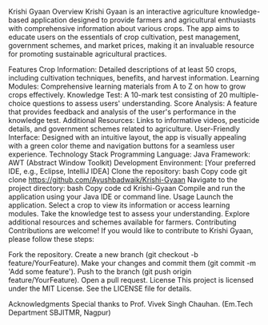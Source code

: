Krishi Gyaan
Overview
Krishi Gyaan is an interactive agriculture knowledge-based application designed to provide farmers and agricultural enthusiasts with comprehensive information about various crops. The app aims to educate users on the essentials of crop cultivation, pest management, government schemes, and market prices, making it an invaluable resource for promoting sustainable agricultural practices.

Features
Crop Information: Detailed descriptions of at least 50 crops, including cultivation techniques, benefits, and harvest information.
Learning Modules: Comprehensive learning materials from A to Z on how to grow crops effectively.
Knowledge Test: A 10-mark test consisting of 20 multiple-choice questions to assess users' understanding.
Score Analysis: A feature that provides feedback and analysis of the user's performance in the knowledge test.
Additional Resources: Links to informative videos, pesticide details, and government schemes related to agriculture.
User-Friendly Interface: Designed with an intuitive layout, the app is visually appealing with a green color theme and navigation buttons for a seamless user experience.
Technology Stack
Programming Language: Java
Framework: AWT (Abstract Window Toolkit)
Development Environment: [Your preferred IDE, e.g., Eclipse, IntelliJ IDEA]
Clone the repository:
bash
Copy code
git clone https://github.com/Ayushbadwaik/Krishi-Gyaan
Navigate to the project directory:
bash
Copy code
cd Krishi-Gyaan
Compile and run the application using your Java IDE or command line.
Usage
Launch the application.
Select a crop to view its information or access learning modules.
Take the knowledge test to assess your understanding.
Explore additional resources and schemes available for farmers.
Contributing
Contributions are welcome! If you would like to contribute to Krishi Gyaan, please follow these steps:

Fork the repository.
Create a new branch (git checkout -b feature/YourFeature).
Make your changes and commit them (git commit -m 'Add some feature').
Push to the branch (git push origin feature/YourFeature).
Open a pull request.
License
This project is licensed under the MIT License. See the LICENSE file for details.

Acknowledgments
Special thanks to Prof. Vivek Singh Chauhan. (Em.Tech Department SBJITMR, Nagpur)
